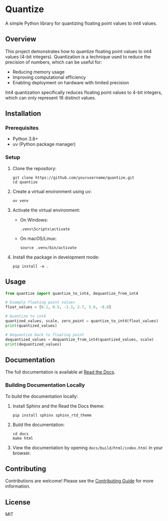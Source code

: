 # Quantize

A simple Python library for quantizing floating point values to int4 values.

## Overview

This project demonstrates how to quantize floating point values to int4 values (4-bit integers). Quantization is a technique used to reduce the precision of numbers, which can be useful for:

- Reducing memory usage
- Improving computational efficiency
- Enabling deployment on hardware with limited precision

Int4 quantization specifically reduces floating point values to 4-bit integers, which can only represent 16 distinct values.

## Installation

### Prerequisites

- Python 3.8+
- uv (Python package manager)

### Setup

1. Clone the repository:
   ```
   git clone https://github.com/yourusername/quantize.git
   cd quantize
   ```

2. Create a virtual environment using uv:
   ```
   uv venv
   ```

3. Activate the virtual environment:
   - On Windows:
     ```
     .venv\Scripts\activate
     ```
   - On macOS/Linux:
     ```
     source .venv/bin/activate
     ```

4. Install the package in development mode:
   ```
   pip install -e .
   ```

## Usage

```python
from quantize import quantize_to_int4, dequantize_from_int4

# Example floating point values
float_values = [0.1, 0.5, -1.3, 2.7, 3.9, -0.8]

# Quantize to int4
quantized_values, scale, zero_point = quantize_to_int4(float_values)
print(quantized_values)

# Dequantize back to floating point
dequantized_values = dequantize_from_int4(quantized_values, scale)
print(dequantized_values)
```

## Documentation

The full documentation is available at [Read the Docs](https://quantize.readthedocs.io/).

### Building Documentation Locally

To build the documentation locally:

1. Install Sphinx and the Read the Docs theme:
   ```
   pip install sphinx sphinx_rtd_theme
   ```

2. Build the documentation:
   ```
   cd docs
   make html
   ```

3. View the documentation by opening `docs/build/html/index.html` in your browser.

## Contributing

Contributions are welcome! Please see the [Contributing Guide](docs/source/contributing.rst) for more information.

## License

MIT